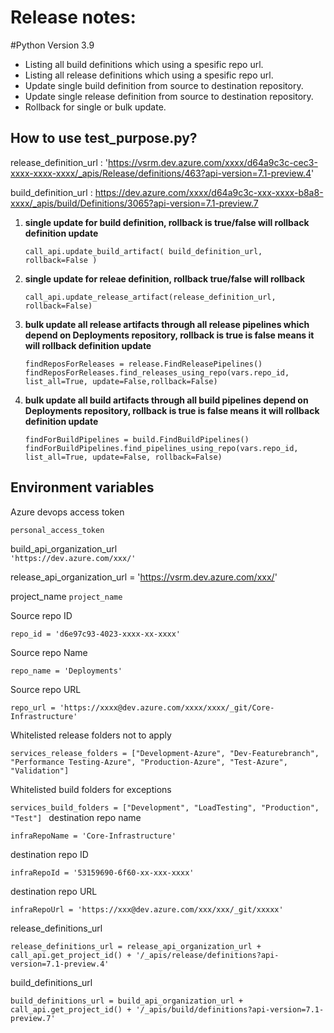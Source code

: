 # Release notes:
#Python Version 3.9

 - Listing all build definitions which using a spesific repo url.
 - Listing all release definitions which using a spesific repo url.
 - Update single build definition from source to destination repository.
 - Update single release definition  from source to destination repository.
 - Rollback for single or bulk update.

## How to use test_purpose.py?

   release_definition_url : 'https://vsrm.dev.azure.com/xxxx/d64a9c3c-cec3-xxxx-xxxx-xxxx/_apis/Release/definitions/463?api-version=7.1-preview.4'

   build_definition_url : https://dev.azure.com/xxxx/d64a9c3c-xxx-xxxx-b8a8-xxxx/_apis/build/Definitions/3065?api-version=7.1-preview.7

 1. **single update for build definition, rollback is true/false  will rollback definition update**

        call_api.update_build_artifact( build_definition_url, rollback=False )
   

 2. **single update for releae definition, rollback true/false will  rollback**

       `call_api.update_release_artifact(release_definition_url, rollback=False)`

 3. **bulk update all release artifacts through all release pipelines which depend on Deployments repository, rollback is true is false means it will rollback definition update**

        findReposForReleases = release.FindReleasePipelines()
        findReposForReleases.find_releases_using_repo(vars.repo_id, list_all=True, update=False,rollback=False)

 4. **bulk update all build artifacts through all build pipelines depend on Deployments repository, rollback is true is false means it will rollback definition update**

     `findForBuildPipelines = build.FindBuildPipelines()
findForBuildPipelines.find_pipelines_using_repo(vars.repo_id, list_all=True, update=False, rollback=False)`

  ## Environment variables
 
Azure devops access token

`personal_access_token   `

build_api_organization_url\
`'https://dev.azure.com/xxx/'`

release_api_organization_url = 'https://vsrm.dev.azure.com/xxx/'

project_name 
`project_name`

Source repo ID

`repo_id = 'd6e97c93-4023-xxxx-xx-xxxx'`

Source repo Name

`repo_name = 'Deployments'`

Source repo URL

`repo_url = 'https://xxxx@dev.azure.com/xxxx/xxxx/_git/Core-Infrastructure'`

Whitelisted release folders not to apply

`services_release_folders = ["Development-Azure", "Dev-Featurebranch", "Performance Testing-Azure", "Production-Azure", "Test-Azure", "Validation"]`

Whitelisted build folders for exceptions

`services_build_folders = ["Development", "LoadTesting", "Production", "Test"]
`
destination repo name

`infraRepoName = 'Core-Infrastructure'`

destination repo ID

`infraRepoId = '53159690-6f60-xx-xxx-xxxx'`

destination repo URL

`infraRepoUrl = 'https://xxx@dev.azure.com/xxx/xxx/_git/xxxxx'`

release_definitions_url

`release_definitions_url = release_api_organization_url + call_api.get_project_id() + '/_apis/release/definitions?api-version=7.1-preview.4'`

build_definitions_url

`build_definitions_url = build_api_organization_url + call_api.get_project_id() + '/_apis/build/definitions?api-version=7.1-preview.7'
`
